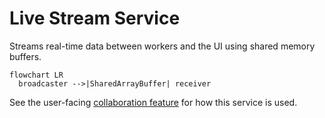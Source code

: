 # Live Stream Service

Streams real-time data between workers and the UI using shared memory buffers.

```mermaid
flowchart LR
  broadcaster -->|SharedArrayBuffer| receiver
```

See the user-facing [collaboration feature](../../docs-user/features/collaboration.md) for how this service is used.

